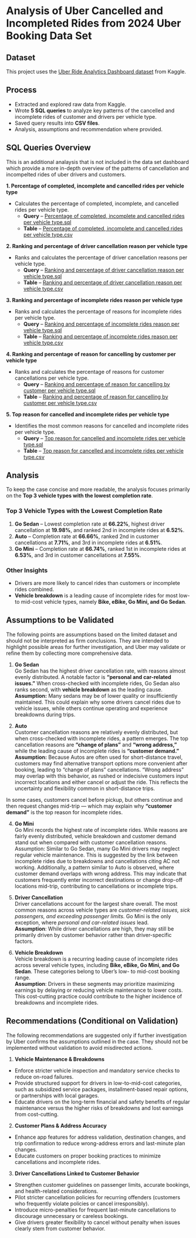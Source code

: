 # Analysis of Uber Cancelled and Incompleted Rides from 2024 Uber Booking Data Set

## Dataset  
This project uses the [Uber Ride Analytics Dashboard dataset](https://www.kaggle.com/datasets/yashdevladdha/uber-ride-analytics-dashboard/data) from Kaggle.  

## Process  
- Extracted and explored raw data from Kaggle.  
- Wrote **5 SQL queries** to analyze key patterns of the cancelled and incomplete rides of customer and drivers
  per vehicle type.  
- Saved query results into **CSV files**.
- Analysis, assumptions and recommendation where provided. 

## SQL Queries Overview  

This is an additional analaysis that is not included in the data set dashboard which provide a more in-depth overview 
of the patterns of cancellation and incompelted rides of uber drivers and customers.

**1. Percentage of completed, incomplete and cancelled rides per vehicle type**  
- Calculates the percentage of completed, incomplete, and cancelled rides per vehicle type.  
  - **Query** – [Percentage of completed, incomplete and cancelled rides per vehicle type.sql](https://github.com/renielviado/SQL-Projects/blob/ba5649bb86f75bedac3659d77f78f3eb43b81685/Percentage%20of%20completed%2C%20incomplete%20and%20cancelled%20rides%20per%20vehicle%20type.sql)  
  - **Table** – [Percentage of completed, incomplete and cancelled rides per vehicle type.csv](https://github.com/renielviado/SQL-Projects/blob/ba5649bb86f75bedac3659d77f78f3eb43b81685/Percentage%20of%20completed%2C%20incomplete%20and%20cancelled%20rides%20per%20vehicle%20type.csv)  

  
**2. Ranking and percentage of driver cancellation reason per vehicle type**
- Ranks and calculates the percentage of driver cancellation reasons per vehicle type.  
  - **Query** – [Ranking and percentage of driver cancellation reason per vehicle type.sql](https://github.com/renielviado/SQL-Projects/blob/9e2e5ead166ccbb4935f63f68387ec04ea6477fa/Ranking%20and%20percentage%20of%20driver%20cancellation%20reason%20per%20vehicle%20type.sql)  
  - **Table** – [Ranking and percentage of driver cancellation reason per vehicle type.csv](https://github.com/renielviado/SQL-Projects/blob/9e2e5ead166ccbb4935f63f68387ec04ea6477fa/Ranking%20and%20percentage%20of%20driver%20cancellation%20reason%20per%20vehicle%20type.csv) 


**3. Ranking and percentage of incomplete rides reason per vehicle type** 
- Ranks and calculates the percentage of reasons for incomplete rides per vehicle type.  
  - **Query** – [Ranking and percentage of incomplete rides reason per vehicle type.sql](https://github.com/renielviado/SQL-Projects/blob/9e2e5ead166ccbb4935f63f68387ec04ea6477fa/Ranking%20and%20percentage%20of%20incomplete%20rides%20reason%20per%20vehicle%20type.sql)
  - **Table** – [Ranking and percentage of incomplete rides reason per vehicle type.csv](https://github.com/renielviado/SQL-Projects/blob/9e2e5ead166ccbb4935f63f68387ec04ea6477fa/Ranking%20and%20percentage%20of%20incomplete%20rides%20reason%20per%20vehicle%20type.csv)


**4. Ranking and percentage of reason for cancelling by customer per vehicle type**  
- Ranks and calculates the percentage of reasons for customer cancellations per vehicle type.  
  - **Query** – [Ranking and percentage of reason for cancelling by customer per vehicle type.sql](https://github.com/renielviado/SQL-Projects/blob/9e2e5ead166ccbb4935f63f68387ec04ea6477fa/Ranking%20and%20percentage%20of%20reason%20for%20cancelling%20by%20customer%20per%20vehicle%20type.sql)
  - **Table** – [Ranking and percentage of reason for cancelling by customer per vehicle type.csv](https://github.com/renielviado/SQL-Projects/blob/9e2e5ead166ccbb4935f63f68387ec04ea6477fa/Ranking%20and%20percentage%20of%20reason%20for%20cancelling%20by%20customer%20per%20vehicle%20type.csv)

**5. Top reason for cancelled and incomplete rides per vehicle type**  
- Identifies the most common reasons for cancelled and incomplete rides per vehicle type.
  - **Query** – [Top reason for cancelled and incomplete rides per vehicle type.sql](https://github.com/renielviado/SQL-Projects/blob/9e2e5ead166ccbb4935f63f68387ec04ea6477fa/Top%20reason%20for%20cancelled%20and%20incomplete%20rides%20per%20vehicle%20type.sql)
  - **Table** – [Top reason for cancelled and incomplete rides per vehicle type.csv](https://github.com/renielviado/SQL-Projects/blob/9e2e5ead166ccbb4935f63f68387ec04ea6477fa/Top%20reason%20for%20cancelled%20and%20incomplete%20rides%20per%20vehicle%20type.csv)

## Analysis  
To keep the case concise and more readable, the analysis focuses primarily on the **Top 3 vehicle types with the lowest completion rate**.  

### Top 3 Vehicle Types with the Lowest Completion Rate  
1. **Go Sedan** – Lowest completion rate at **66.22%**, highest driver cancellation at **19.98%**, and ranked 2nd in incomplete rides at **6.52%**.  
2. **Auto** – Completion rate at **66.66%**, ranked 2nd in customer cancellations at **7.71%**, and 3rd in incomplete rides at **6.51%**.  
3. **Go Mini** – Completion rate at **66.74%**, ranked 1st in incomplete rides at **6.53%**, and 3rd in customer cancellations at **7.55%**.  

### Other Insights  
- Drivers are more likely to cancel rides than customers or incomplete rides combined.  
- **Vehicle breakdown** is a leading cause of incomplete rides for most low- to mid-cost vehicle types, namely **Bike, eBike, Go Mini, and Go Sedan**.  

## Assumptions to be Validated  
The following points are assumptions based on the limited dataset and should not be interpreted as firm conclusions. They are intended to highlight possible areas for further investigation, and Uber may validate or refine them by collecting more comprehensive data.  

1. **Go Sedan**  
Go Sedan has the highest driver cancellation rate, with reasons almost evenly distributed. A notable factor is **“personal and car-related issues.”** When cross-checked with incomplete rides, Go Sedan also ranks second, with **vehicle breakdown** as the leading cause.
**Assumption:** Many sedans may be of lower quality or insufficiently maintained. This could explain why some drivers cancel rides due to vehicle issues, while others continue operating and experience breakdowns during trips.

2. **Auto**  
Customer cancellation reasons are relatively evenly distributed, but when cross-checked with incomplete rides, a pattern emerges. The top cancellation reasons are **“change of plans”** and **“wrong address,”** while the leading cause of incomplete rides is **“customer demand.”**
**Assumption:** Because Autos are often used for short-distance travel, customers may find alternative transport options more convenient after booking, leading to “change of plans” cancellations. “Wrong address” may overlap with this behavior, as rushed or indecisive customers input incorrect locations and either cancel or adjust the ride. This reflects the uncertainty and flexibility common in short-distance trips.

In some cases, customers cancel before pickup, but others continue and then request changes mid-trip — which may explain why **“customer demand”** is the top reason for incomplete rides.
 

4. **Go Mini**  
Go Mini records the highest rate of incomplete rides. While reasons are fairly evenly distributed, vehicle breakdown and customer demand stand out when compared with customer cancellation reasons.
Assumption: Similar to Go Sedan, many Go Mini drivers may neglect regular vehicle maintenance. This is suggested by the link between incomplete rides due to breakdowns and cancellations citing AC not working.
Additionally, a pattern similar to Auto is observed, where customer demand overlaps with wrong address. This may indicate that customers frequently enter incorrect destinations or change drop-off locations mid-trip, contributing to cancellations or incomplete trips.
 

5. **Driver Cancellation**  
Driver cancellations account for the largest share overall. The most common reasons across vehicle types are *customer-related issues, sick passengers, and exceeding passenger limits.* Go Mini is the only exception, where *personal and car-related issues* lead.  
**Assumption**: While driver cancellations are high, they may still be primarily driven by customer behavior rather than driver-specific factors.  

6. **Vehicle Breakdown**  
Vehicle breakdown is a recurring leading cause of incomplete rides across several vehicle types, including **Bike, eBike, Go Mini, and Go Sedan**. These categories belong to Uber’s low- to mid-cost booking range.  
**Assumption**: Drivers in these segments may prioritize maximizing earnings by delaying or reducing vehicle maintenance to lower costs. This cost-cutting practice could contribute to the higher incidence of breakdowns and incomplete rides.  

## Recommendations (Conditional on Validation)  
The following recommendations are suggested only if further investigation by Uber confirms the assumptions outlined in the case. They should not be implemented without validation to avoid misdirected actions.  

1. **Vehicle Maintenance & Breakdowns**  
- Enforce stricter vehicle inspection and mandatory service checks to reduce on-road failures.  
- Provide structured support for drivers in low-to-mid-cost categories, such as subsidized service packages, installment-based repair options, or partnerships with local garages.  
- Educate drivers on the long-term financial and safety benefits of regular maintenance versus the higher risks of breakdowns and lost earnings from cost-cutting.  

2. **Customer Plans & Address Accuracy**  
- Enhance app features for address validation, destination changes, and trip confirmation to reduce wrong-address errors and last-minute plan changes.  
- Educate customers on proper booking practices to minimize cancellations and incomplete rides.  

3. **Driver Cancellations Linked to Customer Behavior**  
- Strengthen customer guidelines on passenger limits, accurate bookings, and health-related considerations.  
- Pilot stricter cancellation policies for recurring offenders (customers who frequently violate policies or cancel irresponsibly).  
- Introduce micro-penalties for frequent last-minute cancellations to discourage unnecessary or careless bookings.  
- Give drivers greater flexibility to cancel without penalty when issues clearly stem from customer behavior.  
